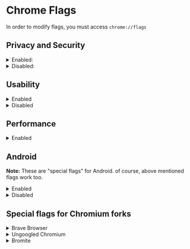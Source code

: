 
# Chrome Flags
In order to modify flags, you must access `chrome://flags`

## Privacy and Security

<details><summary>Enabled:</summary><p>

* #block-insecure-private-network-requests
* #cookies-without-same-site-must-be-secure
* #disallow-doc-written-script-loads
* #dns-httpssvc
* #enable-browsing-data-lifetime-manager
* #enable-heavy-ad-intervention
* #enable-webrtc-hide-local-ips-with-mdns
* #force-effective-connection-type - **Unknown** (Use **Slow 2G on Cellular** for Android)
* #freeze-user-agent
* #heavy-ad-privacy-mitigations
* #http-cache-partitioning
* #isolate-origins
* #isolation-by-default
	* Breaks captchas and DevTools
* #legacy-tls-enforced
* #mixed-forms-disable-autofill
* #mixed-forms-interstitial
* #omnibox-default-typed-navigations-to-https
* #post-quantum-cecpq2
* #same-site-by-default-cookies
* #schemeful-same-site
* #strict-origin-isolation
</p></details>

<details><summary>Disabled:</summary><p>

* #allow-sync-xhr-in-page-dismissal
* #cast-media-route-provider
* #enable-first-party-sets
* #enable-generic-sensor-extra-classes
* #enable-preconnect-to-search
* #enable-quic
	* QUIC: See here why you should keep it disabled:
		> https://www.ghacks.net/2020/07/01/how-to-enable-http-3-support-in-firefox/#comment-4467237
		> https://www.reddit.com/r/uBlockOrigin/comments/66k0eh/psa_disable_quic_in_your_chromiumbased_browser/
		> https://brave.com/quic-in-the-wild/
		> https://www.fastvue.co/fastvue/blog/googles-quic-protocols-security-and-reporting-implications/
	* If you really have a slow internet and you prefer speed over security, keep it Enabled.
* #enable-sxg-prefetch-cache-for-navigations
* #enable-sxg-subresource-prefetching
* #enable-webrtc-remote-event-log
* #enable-winrt-geolocation-implementation
	* You might need to enable it for Maps
* #enterprise-realtime-extension-request
* #file-handling-api
* #font-access
* #font-access-persistent
* #form-controls-dark-mode
* #happiness-tracking-surveys-for-desktop-demo
* #happiness-tracking-surveys-for-desktop-devtools-issues-cookies-same-site
* #happiness-tracking-surveys-for-desktop-migration
* #happiness-tracking-surveys-for-desktop-settings
* #happiness-tracking-surveys-for-desktop-settings-privacy
* #hardware-media-key-handling
* #load-media-router-component-extension
* #privacy-sandbox-settings
* #safe-browsing-real-time-url-lookup-enterprise-ga-endpoint
* #safety-check-chrome-cleaner-child
* #show-autofill-type-predictions
* #trust-tokens
* #use-first-party-set
* #use-multilogin-endpoint
* #web-bundles
* #web-share
</p></details>

## Usability

<details><summary>Enabled</summary><p>

* #content-settings-redesign
* #enable-force-dark
	* Personal preference
* #enable-new-profile-picker
* #enable-parallel-downloading
* #enable-reader-mode
* #global-media-controls-cast-start-stop
* #global-media-controls-modern-ui
* #global-media-controls-overlay-controls
* #global-media-controls-picture-in-picture
* #global-media-controls-seamless-transfer
* #privacy-advisor
* #read-later
* #scrollable-tabstrip
* #tab-groups-auto-create
* #tab-groups-collapse
</p></details>

<details><summary>Disabled</summary><p>

* #desktop-in-product-help-snooze
* #enable-media-feeds
* #enable-media-feeds-background-fetch
* #enable-translate-sub-frames
* #in-product-help-demo-mode-choice
* #media-router-cast-allow-all-ips
* #ntp-cache-one-google-bar
* #omnibox-bubble-url-suggestions
* #passwords-account-storage
* #passwords-account-storage-iph
* #raw-clipboard
* #sharing-qr-code-generator
* #smooth-scrolling
	* Personal preference
* #sms-receiver-cross-device
* #tab-hover-cards
* #username-first-flow
</p></details>

## Performance

<details><summary>Enabled</summary><p>

* #audio-worklet-realtime-thread
* #back-forward-cache - **Enabled force caching all pages (experimntal)**
* #delay-competing-low-priority-requests
* #enable-defer-all-script
* #enable-lazy-frame-loading - **Enabled (Automatically lazily load where safe even if not marked "loading=lazy")**
* #enable-lazy-image-loading - **Enabled (Automatically lazily load where safe even if not marked "loading=lazy")**
* #enable-lite-video
* #enable-skia-renderer
* #enable-webassembly-lazy-compilation
* #lite-video-force-override-decision
* #overlay-strategies - **Occluded and unoccluded buffers (single-fullscreen,single-on-top,underlay)**
* #turn-off-streaming-media-caching-always
* #turn-off-streaming-media-caching-on-battery

**These flags are not intented for every device, but worth testing**
* #enable-accelerated-video-decode
	* Enabled by default on Windows (probably on MacOS, too), yet not on Linux.
	* Use ``chrome://media-iternals`` to verify if you're actually getting hardware accelerated video decoding or not. [Read more](https://old.reddit.com/r/linux/comments/k5s4n5/google_chrome_v88_got_hardwareaccelerated/gehwpak/)
* #enable-gpu-rasterization
* #enable-zero-copy
* #ignore-gpu-blocklist
* #use-angle
	* According to the flag's description, using the OpenGL driver as the graphics backend may result in higher performance
	* D3D11 is used by default; D3D12 may improve performance if you are using Windows 10 1709 or newer.
</p></details>

## Android
**Note:** These are "special flags" for Android. of course, above mentioned flags work too.

<details><summary>Enabled</summary><p>

* #actionable-content-settings - **Enabled**
* #download-auto-resumption-native - **Enabled**
* #enable-instant-start - **Enabled**
* #enable-site-isolation-for-password-sites - **Enabled**
* #enable-site-per-process - **Enabled**
* #enable-tab-groups-ui-improvments - **Enabled**
* #omnibox-most-visited-tiles - **Enabled**
* #page-info-discoverability - **Enabled**
* #page-info-version-2 - **Enabled**
* #privacy-reordered-android - **Enabled**
* #tabbed-app-overflow-menu-icons - **Enabled**
	* If you don't like new icons in menu, you can keep this flag disabled. `#tabbed-app-overflow-menu-regroup` and `#tabbed-app-overflow-menu-three-button-actionbar` won't have any effect.
* #tabbed-app-overflow-menu-regroup - **Enabled**
* #tabbed-app-overflow-menu-three-button-actionbar - **Enabled (three button with action chip view)**
* #omnibox-native-voice-suggestions-provider - **Disabled**
</p></details>

<details><summary>Disabled</summary><p>

* #contextual-search-longpress-resolve - **Disabled**
* #related-searches - **Disabled**
* #toolbar-iph-android - **Disabled**
* #xsurface-metrics-reporting - **Disabled**
</p></details>

## Special flags for Chromium forks

<details><summary>Brave Browser</summary><p>

* #brave-adblock-cosmetic-filtering - **Enabled**
* #brave-adblock-cosmetic-filtering-native - **Enabled**
* #brave-domain-block - **Enabled**
* #brave-ephemeral-storage - **Enabled**
* #brave-extension-network-blocking - **Enabled**
* #brave-permission-lifetime - **Enabled**
* #brave-speedreader - **Enabled**
</p></details>

<details><summary>Ungoogled Chromium</summary><p>

* #extension-mime-request-handling - **Always prompt for install**
* #fingerprinting-canvas-image-data-noise - **Enabled**
* #fingerprinting-canvas-measuretext-noise - **Enabled**
* #fingerprinting-client-rects-noise - **Enabled**
</p></details>

<details><summary>Bromite</summary><p>

* #disable-webgl - Disabled
	* It should be enabled to actually disable WebGL, but it's a bug in Bromite.
* #num-raster-threads - 4
</p></details>
